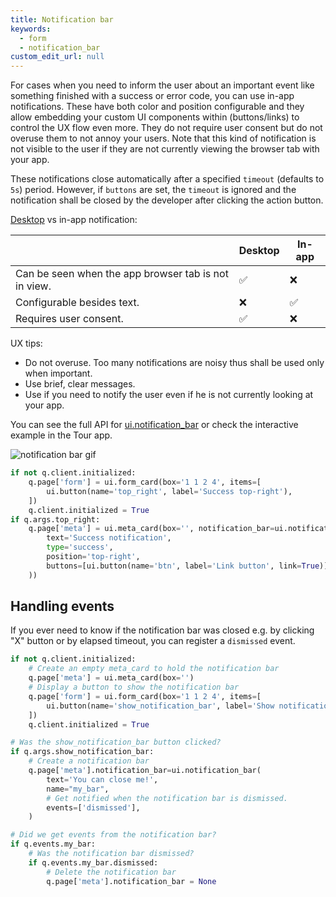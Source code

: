 ```yaml
---
title: Notification bar
keywords:
  - form
  - notification_bar
custom_edit_url: null
---
```


For cases when you need to inform the user about an important event like something finished with a success or error code, you can use in-app notifications. These have both color and position configurable and they allow embedding your custom UI components within (buttons/links) to control the UX flow even more. They do not require user consent but do not overuse them to not annoy your users. Note that this kind of notification is not visible to the user if they are not currently viewing the browser tab with your app.

These notifications close automatically after a specified `timeout` (defaults to `5s`) period. However, if `buttons` are set, the `timeout` is ignored and the notification shall be closed by the developer after clicking the action button.

[Desktop](/docs/widgets/overlays/notification) vs in-app notification:

|                                                      | Desktop | In-app |
|------------------------------------------------------|---------|--------|
| Can be seen when the app browser tab is not in view. |    ✅    |    ❌   |
| Configurable besides text.                           |    ❌    |    ✅   |
| Requires user consent.                               |    ✅    |    ❌   |

UX tips:

* Do not overuse. Too many notifications are noisy thus shall be used only when important.
* Use brief, clear messages.
* Use if you need to notify the user even if he is not currently looking at your app.

You can see the full API for [ui.notification_bar](/docs/api/ui#notification_bar) or check the interactive example in the Tour app.

![notification bar gif](/img/widgets/notification_bar.gif)

```py ignore
if not q.client.initialized:
    q.page['form'] = ui.form_card(box='1 1 2 4', items=[
        ui.button(name='top_right', label='Success top-right'),
    ])
    q.client.initialized = True
if q.args.top_right:
    q.page['meta'] = ui.meta_card(box='', notification_bar=ui.notification_bar(
        text='Success notification',
        type='success',
        position='top-right',
        buttons=[ui.button(name='btn', label='Link button', link=True)]
    ))
```

## Handling events

If you ever need to know if the notification bar was closed e.g. by clicking "X" button or by elapsed timeout, you can register a `dismissed` event.

```py ignore
if not q.client.initialized:
    # Create an empty meta_card to hold the notification bar
    q.page['meta'] = ui.meta_card(box='')
    # Display a button to show the notification bar
    q.page['form'] = ui.form_card(box='1 1 2 4', items=[
        ui.button(name='show_notification_bar', label='Show notification bar'),
    ])
    q.client.initialized = True

# Was the show_notification_bar button clicked?    
if q.args.show_notification_bar:
    # Create a notification bar
    q.page['meta'].notification_bar=ui.notification_bar(
        text='You can close me!',
        name="my_bar",
        # Get notified when the notification bar is dismissed.
        events=['dismissed'],
    )

# Did we get events from the notification bar?
if q.events.my_bar:
    # Was the notification bar dismissed?
    if q.events.my_bar.dismissed:
        # Delete the notification bar
        q.page['meta'].notification_bar = None        
```
